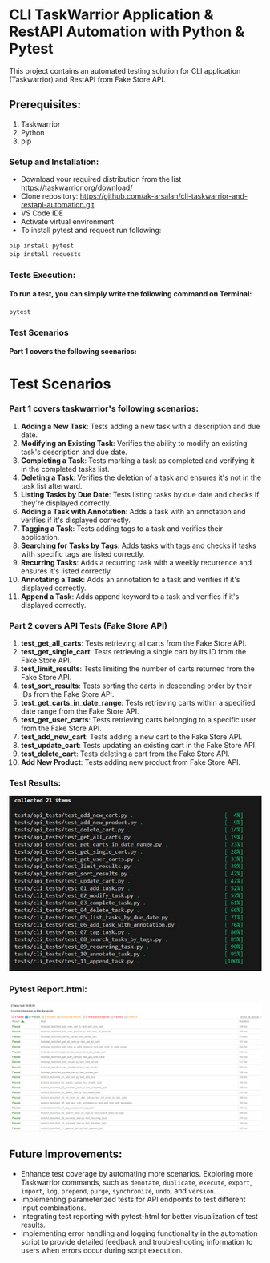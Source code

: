 # CLI TaskWarrior Application & RestAPI Automation with Python & Pytest

This project contains an automated testing solution for CLI application (Taskwarrior) and RestAPI from Fake Store API. 

## Prerequisites:
1. Taskwarrior
2. Python
3. pip

### Setup and Installation:
- Download your required distribution from the list https://taskwarrior.org/download/
- Clone repository: https://github.com/ak-arsalan/cli-taskwarrior-and-restapi-automation.git
- VS Code IDE
- Activate virtual environment
- To install pytest and request run following:
```bash
pip install pytest
pip install requests
```

### Tests Execution:
#### To run a test, you can simply write the following command on Terminal:
```bash
pytest
```

### Test Scenarios
#### Part 1 covers the following scenarios:

# Test Scenarios

### Part 1 covers taskwarrior's following scenarios:

1. **Adding a New Task**: Tests adding a new task with a description and due date.
2. **Modifying an Existing Task**: Verifies the ability to modify an existing task's description and due date.
3. **Completing a Task**: Tests marking a task as completed and verifying it in the completed tasks list.
4. **Deleting a Task**: Verifies the deletion of a task and ensures it's not in the task list afterward.
5. **Listing Tasks by Due Date**: Tests listing tasks by due date and checks if they're displayed correctly.
6. **Adding a Task with Annotation**: Adds a task with an annotation and verifies if it's displayed correctly.
7. **Tagging a Task**: Tests adding tags to a task and verifies their application.
8. **Searching for Tasks by Tags**: Adds tasks with tags and checks if tasks with specific tags are listed correctly.
9. **Recurring Tasks**: Adds a recurring task with a weekly recurrence and ensures it's listed correctly.
10. **Annotating a Task**: Adds an annotation to a task and verifies if it's displayed correctly.
11. **Append a Task**: Adds append keyword to a task and verifies if it's displayed correctly.

### Part 2 covers API Tests (Fake Store API)

1. **test_get_all_carts**: Tests retrieving all carts from the Fake Store API.
2. **test_get_single_cart**: Tests retrieving a single cart by its ID from the Fake Store API.
3. **test_limit_results**: Tests limiting the number of carts returned from the Fake Store API.
4. **test_sort_results**: Tests sorting the carts in descending order by their IDs from the Fake Store API.
5. **test_get_carts_in_date_range**: Tests retrieving carts within a specified date range from the Fake Store API.
6. **test_get_user_carts**: Tests retrieving carts belonging to a specific user from the Fake Store API.
7. **test_add_new_cart**: Tests adding a new cart to the Fake Store API.
8. **test_update_cart**: Tests updating an existing cart in the Fake Store API.
9. **test_delete_cart**: Tests deleting a cart from the Fake Store API.
10. **Add New Product**: Tests adding new product from Fake Store API.

### Test Results:
![Pytest-Results](./updated_results.png)

### Pytest Report.html:
![Pytest-Report.html](./pytest_reports.png)

## Future Improvements:

- Enhance test coverage by automating more scenarios. Exploring more Taskwarrior commands, such as `denotate`, `duplicate`, `execute`, `export`, `import`, `log`, `prepend`, `purge`, `synchronize`, `undo`, and `version`.
- Implementing parameterized tests for API endpoints to test different input combinations.
- Integrating test reporting with pytest-html for better visualization of test results.
- Implementing error handling and logging functionality in the automation script to provide detailed feedback and troubleshooting information to users when errors occur during script execution.